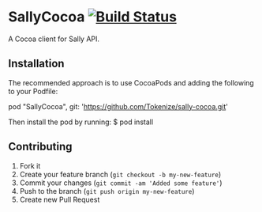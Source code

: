 # SallyCocoa [![Build Status](https://travis-ci.org/Tokenize/sally-api.png)](https://travis-ci.org/Tokenize/sally-api)

A Cocoa client for Sally API.

## Installation

The recommended approach is to use CocoaPods and adding the following to your Podfile:

  pod "SallyCocoa", git: 'https://github.com/Tokenize/sally-cocoa.git'

Then install the pod by running:
  $ pod install

## Contributing

1. Fork it
2. Create your feature branch (`git checkout -b my-new-feature`)
3. Commit your changes (`git commit -am 'Added some feature'`)
4. Push to the branch (`git push origin my-new-feature`)
5. Create new Pull Request
